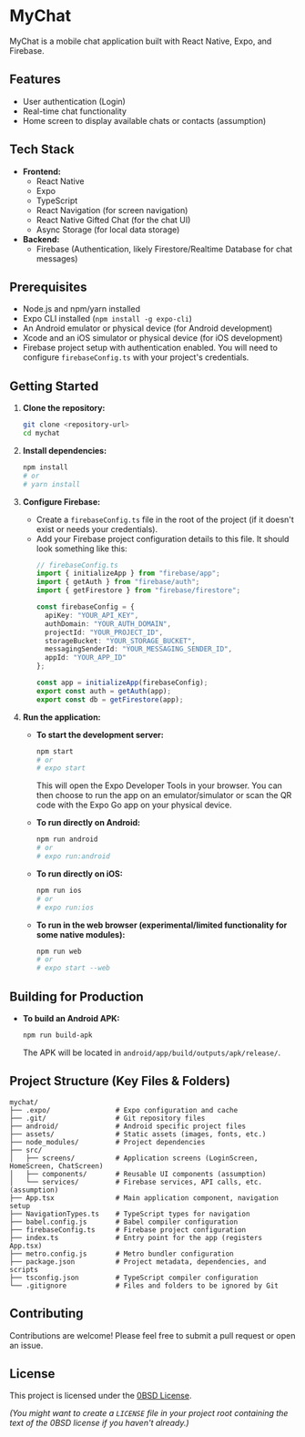 # MyChat

MyChat is a mobile chat application built with React Native, Expo, and Firebase.

## Features

* User authentication (Login)
* Real-time chat functionality
* Home screen to display available chats or contacts (assumption)

## Tech Stack

* **Frontend:**
    * React Native
    * Expo
    * TypeScript
    * React Navigation (for screen navigation)
    * React Native Gifted Chat (for the chat UI)
    * Async Storage (for local data storage)
* **Backend:**
    * Firebase (Authentication, likely Firestore/Realtime Database for chat messages)

## Prerequisites

* Node.js and npm/yarn installed
* Expo CLI installed (`npm install -g expo-cli`)
* An Android emulator or physical device (for Android development)
* Xcode and an iOS simulator or physical device (for iOS development)
* Firebase project setup with authentication enabled. You will need to configure `firebaseConfig.ts` with your project's credentials.

## Getting Started

1.  **Clone the repository:**
    ```bash
    git clone <repository-url>
    cd mychat
    ```
2.  **Install dependencies:**
    ```bash
    npm install
    # or
    # yarn install
    ```
3.  **Configure Firebase:**
    *   Create a `firebaseConfig.ts` file in the root of the project (if it doesn't exist or needs your credentials).
    *   Add your Firebase project configuration details to this file. It should look something like this:
        ```typescript
        // firebaseConfig.ts
        import { initializeApp } from "firebase/app";
        import { getAuth } from "firebase/auth";
        import { getFirestore } from "firebase/firestore";

        const firebaseConfig = {
          apiKey: "YOUR_API_KEY",
          authDomain: "YOUR_AUTH_DOMAIN",
          projectId: "YOUR_PROJECT_ID",
          storageBucket: "YOUR_STORAGE_BUCKET",
          messagingSenderId: "YOUR_MESSAGING_SENDER_ID",
          appId: "YOUR_APP_ID"
        };

        const app = initializeApp(firebaseConfig);
        export const auth = getAuth(app);
        export const db = getFirestore(app);
        ```

4.  **Run the application:**

    *   **To start the development server:**
        ```bash
        npm start
        # or
        # expo start
        ```
        This will open the Expo Developer Tools in your browser. You can then choose to run the app on an emulator/simulator or scan the QR code with the Expo Go app on your physical device.

    *   **To run directly on Android:**
        ```bash
        npm run android
        # or
        # expo run:android
        ```

    *   **To run directly on iOS:**
        ```bash
        npm run ios
        # or
        # expo run:ios
        ```

    *   **To run in the web browser (experimental/limited functionality for some native modules):**
        ```bash
        npm run web
        # or
        # expo start --web
        ```

## Building for Production

*   **To build an Android APK:**
    ```bash
    npm run build-apk
    ```
    The APK will be located in `android/app/build/outputs/apk/release/`.

## Project Structure (Key Files & Folders)

```
mychat/
├── .expo/                # Expo configuration and cache
├── .git/                 # Git repository files
├── android/              # Android specific project files
├── assets/               # Static assets (images, fonts, etc.)
├── node_modules/         # Project dependencies
├── src/
│   ├── screens/          # Application screens (LoginScreen, HomeScreen, ChatScreen)
│   ├── components/       # Reusable UI components (assumption)
│   └── services/         # Firebase services, API calls, etc. (assumption)
├── App.tsx               # Main application component, navigation setup
├── NavigationTypes.ts    # TypeScript types for navigation
├── babel.config.js       # Babel compiler configuration
├── firebaseConfig.ts     # Firebase project configuration
├── index.ts              # Entry point for the app (registers App.tsx)
├── metro.config.js       # Metro bundler configuration
├── package.json          # Project metadata, dependencies, and scripts
├── tsconfig.json         # TypeScript compiler configuration
└── .gitignore            # Files and folders to be ignored by Git
```

## Contributing

Contributions are welcome! Please feel free to submit a pull request or open an issue.

## License

This project is licensed under the [0BSD License](LICENSE).

*(You might want to create a `LICENSE` file in your project root containing the text of the 0BSD license if you haven't already.)*
